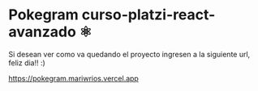 # Pokegram curso-platzi-react-avanzado ⚛️

Si desean ver como va quedando el proyecto
ingresen a la siguiente url, feliz dia!! :)

https://pokegram.mariwrios.vercel.app
